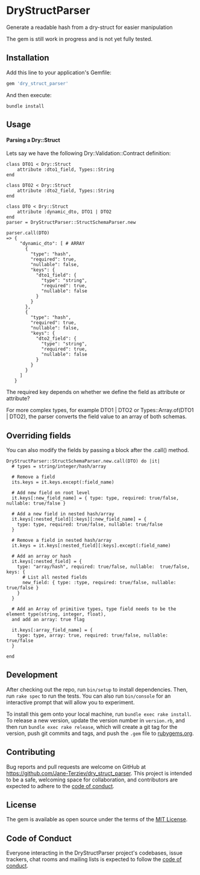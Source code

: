 # DryStructParser

Generate a readable hash from a dry-struct for easier manipulation

The gem is still work in progress and is not yet fully tested.
## Installation

Add this line to your application's Gemfile:

```ruby
gem 'dry_struct_parser'
```

And then execute:

    bundle install

## Usage

#### Parsing a Dry::Struct
Lets say we have the following Dry::Validation::Contract definition:

    class DTO1 < Dry::Struct
        attribute :dto1_field, Types::String
    end
    
    class DTO2 < Dry::Struct
        attribute :dto2_field, Types::String
    end
    
    class DTO < Dry::Struct
        attribute :dynamic_dto, DTO1 | DTO2
    end
    parser = DryStructParser::StructSchemaParser.new
    
    parser.call(DTO)
    => {
         "dynamic_dto": [ # ARRAY
           {
             "type": "hash",
             "required": true,
             "nullable": false,
             "keys": {
               "dto1_field": {
                 "type": "string",
                 "required": true,
                 "nullable": false
               }
             }
           },
           {
             "type": "hash",
             "required": true,
             "nullable": false,
             "keys": {
               "dto2_field": {
                 "type": "string",
                 "required": true,
                 "nullable": false
               }
             }
           }
         ]
       }

The required key depends on whether we define the field as attribute or attribute?

For more complex types, for example DTO1 | DTO2 or Types::Array.of(DTO1 | DTO2),
the parser converts the field value to an array of both schemas.

## Overriding fields
You can also modify the fields by passing a block after the .call() method.

    DryStructParser::StructSchemaParser.new.call(DTO) do |it|
      # types = string/integer/hash/array
      
      # Remove a field
      its.keys = it.keys.except(:field_name) 
      
      # Add new field on root level
      it.keys[:new_field_name] = { type: type, required: true/false, nullable: true/false } 
      
      # Add a new field in nested hash/array
      it.keys[:nested_field][:keys][:new_field_name] = { 
        type: type, required: true/false, nullable: true/false
      }
      
      # Remove a field in nested hash/array
      it.keys = it.keys[:nested_field][:keys].except(:field_name)
      
      # Add an array or hash
      it.keys[:nested_field] = { 
        type: "array/hash", required: true/false, nullable:  true/false, keys: {
          # List all nested fields
          new_field: { type: :type, required: true/false, nullable: true/false }
        }
      }
      
      # Add an Array of primitive types, type field needs to be the element type(string, integer, float), 
      and add an array: true flag
      
      it.keys[:array_field_name] = { 
        type: type, array: true, required: true/false, nullable:  true/false 
      }
      
    end


## Development

After checking out the repo, run `bin/setup` to install dependencies. Then, run `rake spec` to run the tests. You can also run `bin/console` for an interactive prompt that will allow you to experiment.

To install this gem onto your local machine, run `bundle exec rake install`. To release a new version, update the version number in `version.rb`, and then run `bundle exec rake release`, which will create a git tag for the version, push git commits and tags, and push the `.gem` file to [rubygems.org](https://rubygems.org).

## Contributing

Bug reports and pull requests are welcome on GitHub at https://github.com/Jane-Terziev/dry_struct_parser. This project is intended to be a safe, welcoming space for collaboration, and contributors are expected to adhere to the [code of conduct](https://github.com/[USERNAME]/dry_struct_parser/blob/master/CODE_OF_CONDUCT.md).


## License

The gem is available as open source under the terms of the [MIT License](https://opensource.org/licenses/MIT).

## Code of Conduct

Everyone interacting in the DryStructParser project's codebases, issue trackers, chat rooms and mailing lists is expected to follow the [code of conduct](https://github.com/[USERNAME]/dry_struct_parser/blob/master/CODE_OF_CONDUCT.md).
